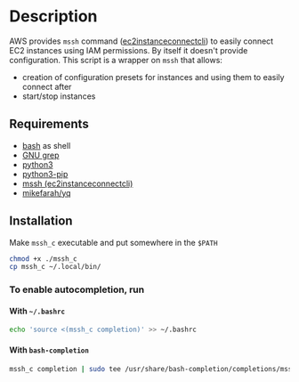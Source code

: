 # Description

AWS provides `mssh` command ([ec2instanceconnectcli](https://pypi.org/project/ec2instanceconnectcli/)) to easily connect EC2 instances using IAM permissions. By itself it doesn't provide configuration. This script is a wrapper on `mssh` that allows:

- creation of configuration presets for instances and using them to easily connect after
- start/stop instances

## Requirements

- [bash](https://www.gnu.org/software/bash/) as shell
- [GNU grep](https://www.gnu.org/software/grep/manual/grep.html)
- [python3](https://www.python.org/)
- [python3-pip](https://github.com/pypa/pip)
- [mssh (ec2instanceconnectcli)](https://pypi.org/project/ec2instanceconnectcli/)
- [mikefarah/yq](https://github.com/mikefarah/yq)

## Installation

Make `mssh_c` executable and put somewhere in the `$PATH`

```bash
chmod +x ./mssh_c
cp mssh_c ~/.local/bin/
```

### To enable autocompletion, run

#### With `~/.bashrc`

```bash
echo 'source <(mssh_c completion)' >> ~/.bashrc
```

#### With `bash-completion`

```bash
mssh_c completion | sudo tee /usr/share/bash-completion/completions/mssh_c
```
